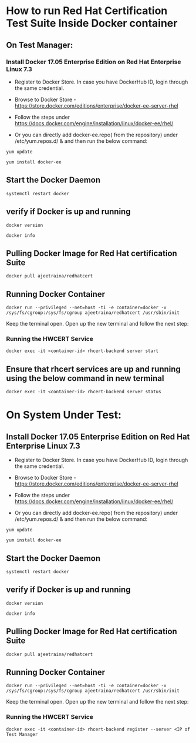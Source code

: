 
# How to run Red Hat Certification Test Suite Inside Docker container

## On Test Manager:


### Install Docker 17.05 Enterprise Edition on Red Hat Enterprise Linux 7.3

- Register to Docker Store. In case you have DockerHub ID, login through the same credential.

 - Browse to Docker Store - https://store.docker.com/editions/enterprise/docker-ee-server-rhel
 
 - Follow the steps under https://docs.docker.com/engine/installation/linux/docker-ee/rhel/
 
 - Or you can directly add docker-ee.repo( from the repository) under /etc/yum.repos.d/ & and then run the below command:
 
 ```yum update```
 
 
 ```yum install docker-ee```
 
 ## Start the Docker Daemon
 
```systemctl restart docker```

## verify if Docker is up and running

```docker version```

```docker info```


## Pulling Docker Image for Red Hat certification Suite 

```docker pull ajeetraina/redhatcert```

## Running Docker Container

```docker run --privileged --net=host -ti -e container=docker -v /sys/fs/cgroup:/sys/fs/cgroup ajeetraina/redhatcert /usr/sbin/init```

Keep the terminal open. Open up the new terminal and follow the next step:

### Running the HWCERT Service

```docker exec -it <container-id> rhcert-backend server start```

## Ensure that rhcert services are up and running using the below command in new terminal

```docker exec -it <container-id> rhcert-backend server status```


# On System Under Test:


## Install Docker 17.05 Enterprise Edition on Red Hat Enterprise Linux 7.3

- Register to Docker Store. In case you have DockerHub ID, login through the same credential.

 - Browse to Docker Store - https://store.docker.com/editions/enterprise/docker-ee-server-rhel
 
 - Follow the steps under https://docs.docker.com/engine/installation/linux/docker-ee/rhel/
 
 - Or you can directly add docker-ee.repo( from the repository) under /etc/yum.repos.d/ & and then run the below command:
 
 ```yum update```
 
 
 ```yum install docker-ee```
 
 ## Start the Docker Daemon
 
```systemctl restart docker```

## verify if Docker is up and running

```docker version```

```docker info```


## Pulling Docker Image for Red Hat certification Suite 

```docker pull ajeetraina/redhatcert```

## Running Docker Container

```docker run --privileged --net=host -ti -e container=docker -v /sys/fs/cgroup:/sys/fs/cgroup ajeetraina/redhatcert /usr/sbin/init```

Keep the terminal open. Open up the new terminal and follow the next step:

### Running the HWCERT Service

```docker exec -it <container-id> rhcert-backend register --server <IP of Test Manager```




 
 
